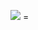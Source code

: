 <a href=https://codeclimate.com/github/Artemka2510/python-project-49/maintainability><img src=https://api.codeclimate.com/v1/badges/c8387ac5135ff10eefdb/maintainability /></a> =
